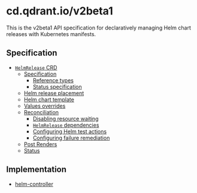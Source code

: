 # cd.qdrant.io/v2beta1

This is the v2beta1 API specification for declaratively managing Helm chart releases with
Kubernetes manifests.

## Specification

- [`HelmRelease` CRD](helmreleases.md)
    + [Specification](helmreleases.md#specification)
        * [Reference types](helmreleases.md#reference-types)
        * [Status specification](helmreleases.md#status-specification)
    + [Helm release placement](helmreleases.md#helm-release-placement)
    + [Helm chart template](helmreleases.md#helm-chart-template)
    + [Values overrides](helmreleases.md#values-overrides)
    + [Reconciliation](helmreleases.md#reconciliation)
        * [Disabling resource waiting](helmreleases.md#disabling-resource-waiting)
        * [`HelmRelease` dependencies](helmreleases.md#helmrelease-dependencies)
        * [Configuring Helm test actions](helmreleases.md#configuring-helm-test-actions)
        * [Configuring failure remediation](helmreleases.md#configuring-failure-remediation)
    + [Post Renders](helmreleases.md#post-renderers)
    + [Status](helmreleases.md#status)

## Implementation

* [helm-controller](https://github.com/fluxcd/helm-controller/)
